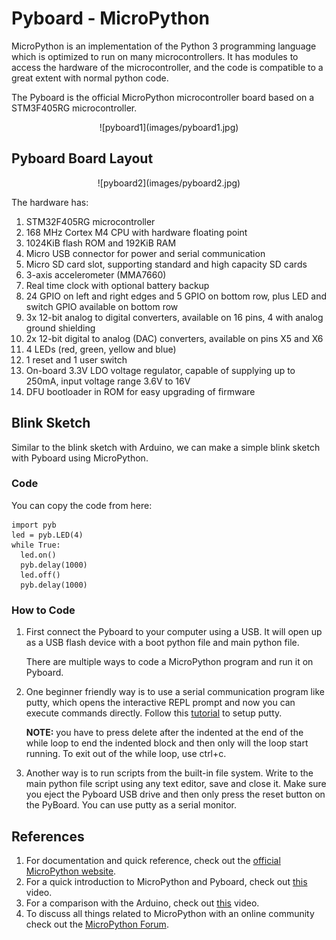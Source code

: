 # Pyboard - MicroPython
MicroPython is an implementation of the Python 3 programming language which is optimized to run on many microcontrollers. It has modules to access the hardware of the microcontroller, and the code is compatible to a great extent with normal python code.

The Pyboard is the official MicroPython microcontroller board based on a STM3F405RG microcontroller.

<center>![pyboard1](images/pyboard1.jpg)</center>

## Pyboard Board Layout

<center>![pyboard2](images/pyboard2.jpg)</center>

The hardware has:

1. STM32F405RG microcontroller
2. 168 MHz Cortex M4 CPU with hardware floating point
3. 1024KiB flash ROM and 192KiB RAM
4. Micro USB connector for power and serial communication
5. Micro SD card slot, supporting standard and high capacity SD cards
6. 3-axis accelerometer (MMA7660)
7. Real time clock with optional battery backup
8. 24 GPIO on left and right edges and 5 GPIO on bottom row, plus LED and switch GPIO available on bottom row
9. 3x 12-bit analog to digital converters, available on 16 pins, 4 with analog ground shielding
10.	2x 12-bit digital to analog (DAC) converters, available on pins X5 and X6
11.	4 LEDs (red, green, yellow and blue)
12.	1 reset and 1 user switch
13.	On-board 3.3V LDO voltage regulator, capable of supplying up to 250mA, input voltage range 3.6V to 16V
14.	DFU bootloader in ROM for easy upgrading of firmware

## Blink Sketch

Similar to the blink sketch with Arduino, we can make a simple blink sketch with Pyboard using MicroPython.

### Code

You can copy the code from here:
```
import pyb
led = pyb.LED(4)
while True:
  led.on()
  pyb.delay(1000)
  led.off()
  pyb.delay(1000)
```
### How to Code

1.	First connect the Pyboard to your computer using a USB. It will open up as a USB flash device with a boot python file and main python file.

    There are multiple ways to code a MicroPython program and run it on Pyboard. 

2.	One beginner friendly way is to use a serial communication program like putty, which opens the interactive REPL prompt and now you can execute commands directly.
Follow this [tutorial](https://learn.adafruit.com/micropython-basics-how-to-load-micropython-on-a-board/serial-terminal) to setup putty.
    
    **NOTE:** you have to press delete after the indented at the end of the while loop to end the indented block and then only will the loop start running. To exit out of the while loop, use ctrl+c.

3.	Another way is to run scripts from the built-in file system. Write to the main python file script using any text editor, save and close it. Make sure you eject the Pyboard USB drive and then only press the reset button on the PyBoard. You can use putty as a serial monitor.

## References

1. For documentation and quick reference, check out the [official MicroPython website](https://micropython.org/).
2. For a quick introduction to MicroPython and Pyboard, check out [this](https://www.youtube.com/watch?v=5LbgyDmRu9s) video.
3. For a comparison with the Arduino, check out [this](https://www.youtube.com/watch?v=CyrgzzxQPzk) video.
4. To discuss all things related to MicroPython with an online community check out the [MicroPython Forum](https://forum.micropython.org/).